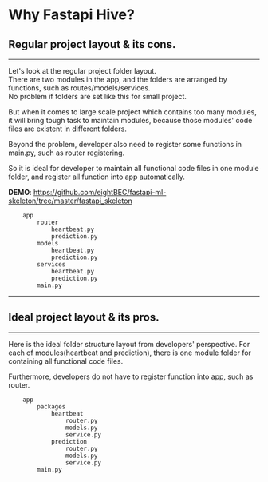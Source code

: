 # Why Fastapi Hive?


## Regular project layout & its cons.

---

Let's look at the regular project folder layout.<br/>
There are two modules in the app, and the folders are arranged by functions, such as routes/models/services.<br/>
No problem if folders are set like this for small project.<br/>

But when it comes to large scale project which contains too many modules, it will bring tough task to maintain modules, 
because those modules' code files are existent in different folders.

Beyond the problem, developer also need to register some functions in main.py, such as router registering.

So it is ideal for developer to maintain all functional code files in one module folder, and register all function into app automatically.

**DEMO**: <a href="https://github.com/eightBEC/fastapi-ml-skeleton/tree/master/fastapi_skeleton" target="_blank">https://github.com/eightBEC/fastapi-ml-skeleton/tree/master/fastapi_skeleton</a>


```text
    app
        router
            heartbeat.py
            prediction.py
        models
            heartbeat.py
            prediction.py
        services
            heartbeat.py
            prediction.py
        main.py
```


---


## Ideal project layout & its pros.

---

Here is the ideal folder structure layout from developers' perspective.
For each of modules(heartbeat and prediction), there is one module folder for containing all functional code files.

Furthermore, developers do not have to register function into app, such as router.


```text
    app
        packages
            heartbeat
                router.py
                models.py
                service.py
            prediction
                router.py
                models.py
                service.py
        main.py
```

